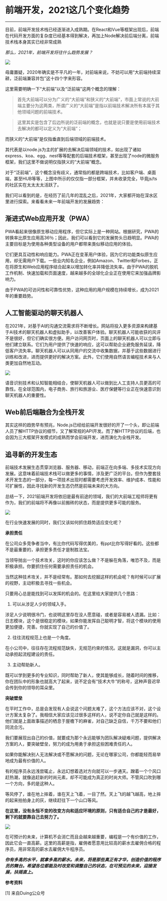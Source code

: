 # 前端开发，2021这几个变化趋势
---

目前，前端开发技术栈已经逐渐进入成熟期。在React和Vue等框架出现后，前端在代码开发方面的复杂度已经基本得到解决，再加上Node解决前后端分离，前端技术栈本身其实已经非常成熟

*那么，2021年，前端开发将往什么趋势发展？*

<img src="//qlhox0zpu.hn-bkt.clouddn.com/qdkfbhqs1.jpg"/>

毋庸置疑，2020年确实是不平凡的一年，对前端来说，不妨可以用“大前端持续深耕，泛前端兼容并包”这十四个字来形容。

这里需要明确一下“大前端”以及“泛前端”这两个概念的理解：

>首先大前端可以分为广义的“大前端”和狭义的“大前端”，市面上常说的大前端主要分为这两类，所谓广义的“大前端”是指以前端技术解决所有本属于其他领域问题的前端技术。

>这里其实是包含了后边所说的泛前端的概念，也就是说只要是使用前端技术去解决的都可以定义为“大前端”；

而狭义的“大前端”是仅指垂直到后端领域的前端技术。

其代表是以node.js为主的扩展的去解决后端领域的技术，如出现了诸如express、koa、egg、nest等等配套的后端技术框架，甚至出现了node的微服务框架，我们这里不做说明仅指狭义的“大前端”概念。

对于“泛前端”，这个概念没有歧义，通常指的都是跨端技术，比如客户端、桌面端，甚至HUB等等，上图中所示的仅仅指一部分框架，并未收录完全，毕竟js/ts的社区实在太太太太活跃了。

我们可以看到的是，在经历了前几年的混乱之后，2021年，大家都开始在深水区里进行探索。来看看未来一年前端开发的发展趋势：

## 渐进式Web应用开发（PWA）

PWA看起来很像原生移动应用程序，但它实际上是一种网站。根据研究，PWA的转换率比原生应用高36％；因此，我们可以看到它的发展势头日趋明显。PWA的主要目标是为使用各种类型设备的用户都带来类似移动应用的体验。

它们更具互动性和响应能力。PWA正在变革用户体验，因为它的功能类似原生应用，却无需用户下载。一些业内知名企业，例如Amazon、Twitter和Forbes，正在将原生和Web应用程序结合起来以增加转化率并降低流失率。由于PWA的脱机工作机制、快速加载和页面速度，越来越多的全球化企业正在使用它来加强品牌影响力。

由于PWA的可访问性和可靠性优势，这种应用的用户规模在持续增长，成为2021年的重要趋势。

## 人工智能驱动的聊天机器人

在2021年，对基于AI的沟通交流需求将不断增长。网站将投入更多资源来构建基于AI技术的聊天机器人和虚拟助手，以改善客户体验。聊天机器人可能收获的风评不是很好，但它们确实很方便。用户访问网页时，页面上的聊天机器人可以立即与他们建立联系。它们为用户提供了快速的响应，这可以帮助企业避免服务延误，降低客户流失率。聊天机器人可以从同用户的交流中收集数据，并基于这些数据进行训练和改进，进而提供更好的解决方案。此外，它们使用自然语言编程技术来与人类更加自然地互动。

<img src="//qlhox0zpu.hn-bkt.clouddn.com/qdkfbhqs2.jpg"/>

语音识别技术和认知智能相结合，使聊天机器人可以做到比人工支持人员更高的可靠性。在全球范围内，电子商务、旅行和旅游业、医疗保健等行业正在快速意识到聊天机器人的重要性。

## Web前后端融合为全栈开发

其实这样的趋势早有预兆，Node.js已经给前端开发很好的开了一个头，即让前端人员了解HTTP协议的细节，又了解常规的API开发。而了解HTTP协议的后端，也会因为三大框架开发模式的成熟而学会前端开发，进而演化为全栈开发。

## 追寻新的开发生态

前端技术发展生态贯穿浏览器、服务器、移动，前端正在向多端、多技术实现方向发展。这意味着前端技术栈可以做更多的事情，涉及更广泛的平台。但作为整套技术开发生态的一部分，每一项技术出现时都需要考虑开发效率、维护成本、性能和可扩展性，因此寻找新的开发生态仍然是前端未来的大方向。

总结一下，2021前端开发将依旧是最有前途的领域，我们的大前端工程师将更有作为，我们的前端将不再像以前搬砖的状态，而是提供更多可能的服务。

<img src="//qlhox0zpu.hn-bkt.clouddn.com/qdkfbhqs3.jpg"/>

在行业快速发展的同时，我们又该如何抓住趋势适应变化呢？

**承担责任**

在公司众多竞争者当中，有比你代码写得优美的，有ppt比你写得好看的。这些都不是最重要的，承担更多责任才是制胜法宝。

当领导抛出一个技术攻关，这时的你应该怎么做？不是躲在角落，唯恐不及，而是积极承担。你要抓住任何需要承担责任的机会。

当然这种技术攻关，并不是经常有。那如何去挖掘这样的机会呢？有时候可以扩展的视野，主动积极去寻找一些机会。

只要用心总是能找到可以发挥的机会的。在这里给大家提供几个思路：

1. 可以从涉足人少的领域入手。

  涉足人少说明很冷门，也说明这里存在没人愿意碰，或者是容易被人遗漏。比如：日志模块，这个是很稳定的模块，如果你能发挥自己聪明才智，将这个模块的使用更加便捷，完善。你就实现了自己的价值了。

2. 往往流程规范上也是一个角度。

  在小公司中，往往存在流程规范缺失，无规范约束的情况。这就是漏洞，你可以主动承担起流程建设的责任。

3. 主动帮助新人。

  既可以学到更多的专业知识，同时帮助了新人，使其能够成长，随着时间的推移，你在团队中的形象也就高大了起来，说不定会有“技术大牛”的称号，这种声音迟早会传到你的领导的耳朵里。

**突破壁垒**

在平时工作中，总是会发现有人会说这个问题太难了，这个方法应该不对，这个设计方案太复杂了。我相信大家应该见过很多这样的人，说不定你自己就是这样的。他们就是上面故事描述的栖息于屋檐下的麻雀，对自己缺乏自信，千万不要和他们同流合污。

我们要展现出自己的价值，就要成为那个永远能够为团队解决疑难问题，提供解决方案的人，要突破壁垒，努力的成为用勇于承担这些困难责任的人。

如果你能解决别人无法解决或不愿解决的问题，无论在哪家公司，你都能轻而易举地成为最有价值的人。

有的程序员永远浅尝辄止，永远幻想着选对方向就可以一步通天。蹭着一个个风口赶热潮，就像追赶新的时尚元素，却不可能成为真正的时尚大师。不管风口吹到哪一个方向，多的是这种人。

等风停了，谁在地上摔着，谁在天上飞着，一目了然。天上飞的越飞越高，地上摔的起来拍拍身上的灰，继续赶往下一个山口等风。

**在这里，没有永恒不变的改变方向和适应环境的原则，只有适合自己的才是最好，剩下的就要靠自己去努力了。**

<img src="//qlhox0zpu.hn-bkt.clouddn.com/qdkfbhqs4.jpg"/>

在可预计的未来，计算机不会消亡而且会越来越重要，编程是一个有价值的工作，因此它会一直高薪。这里的高薪是指，雇佣者愿意用比较高的薪水去雇佣合格的程序员，用非常高的薪水去雇佣大牛程序员。

***你有多高的水平，就拿多高的薪水。未来，将是那些真正有才华，创造价值的程序员的舞台。希望各位都能及时改变和调整自己的状态，在可预见的未来，迎接发展，扶摇直上。***

**参考资料**

[1] 来自Duing公众号
